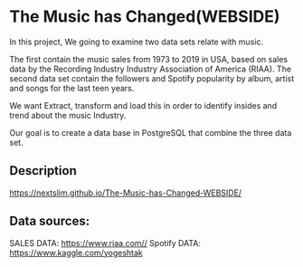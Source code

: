 # The Music has Changed(WEBSIDE)

In this project, We going to examine two data sets relate with music. 

The first contain the music sales from 1973 to 2019 in USA,  based on sales data by the Recording Industry Industry Association of America (RIAA). 
The second data set contain the followers  and Spotify popularity by album, artist and songs for the last teen years. 

We want Extract, transform and load this in order to  identify insides and trend about the music Industry. 

Our goal is to create a data base in PostgreSQL that combine the three data set.

## Description
   https://nextslim.github.io/The-Music-has-Changed-WEBSIDE/
   
 ## Data sources:
SALES DATA: https://www.riaa.com//
Spotify DATA: https://www.kaggle.com/yogeshtak
